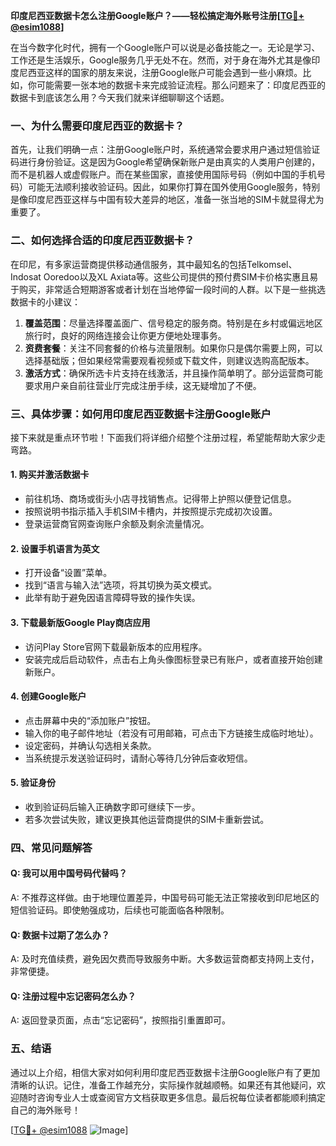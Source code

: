**印度尼西亚数据卡怎么注册Google账户？——轻松搞定海外账号注册[[TG💪+ @esim1088](https://t.me/s/esim1088)]**

在当今数字化时代，拥有一个Google账户可以说是必备技能之一。无论是学习、工作还是生活娱乐，Google服务几乎无处不在。然而，对于身在海外尤其是像印度尼西亚这样的国家的朋友来说，注册Google账户可能会遇到一些小麻烦。比如，你可能需要一张本地的数据卡来完成验证流程。那么问题来了：印度尼西亚的数据卡到底该怎么用？今天我们就来详细聊聊这个话题。

### 一、为什么需要印度尼西亚的数据卡？

首先，让我们明确一点：注册Google账户时，系统通常会要求用户通过短信验证码进行身份验证。这是因为Google希望确保新账户是由真实的人类用户创建的，而不是机器人或虚假账户。而在某些国家，直接使用国际号码（例如中国的手机号码）可能无法顺利接收验证码。因此，如果你打算在国外使用Google服务，特别是像印度尼西亚这样与中国有较大差异的地区，准备一张当地的SIM卡就显得尤为重要了。

### 二、如何选择合适的印度尼西亚数据卡？

在印尼，有多家运营商提供移动通信服务，其中最知名的包括Telkomsel、Indosat Ooredoo以及XL Axiata等。这些公司提供的预付费SIM卡价格实惠且易于购买，非常适合短期游客或者计划在当地停留一段时间的人群。以下是一些挑选数据卡的小建议：

1. **覆盖范围**：尽量选择覆盖面广、信号稳定的服务商。特别是在乡村或偏远地区旅行时，良好的网络连接会让你更方便地处理事务。
2. **资费套餐**：关注不同套餐的价格与流量限制。如果你只是偶尔需要上网，可以选择基础版；但如果经常需要观看视频或下载文件，则建议选购高配版本。
3. **激活方式**：确保所选卡片支持在线激活，并且操作简单明了。部分运营商可能要求用户亲自前往营业厅完成注册手续，这无疑增加了不便。

### 三、具体步骤：如何用印度尼西亚数据卡注册Google账户

接下来就是重点环节啦！下面我们将详细介绍整个注册过程，希望能帮助大家少走弯路。

#### 1. 购买并激活数据卡
- 前往机场、商场或街头小店寻找销售点。记得带上护照以便登记信息。
- 按照说明书指示插入手机SIM卡槽内，并按照提示完成初次设置。
- 登录运营商官网查询账户余额及剩余流量情况。

#### 2. 设置手机语言为英文
- 打开设备“设置”菜单。
- 找到“语言与输入法”选项，将其切换为英文模式。
- 此举有助于避免因语言障碍导致的操作失误。

#### 3. 下载最新版Google Play商店应用
- 访问Play Store官网下载最新版本的应用程序。
- 安装完成后启动软件，点击右上角头像图标登录已有账户，或者直接开始创建新账户。

#### 4. 创建Google账户
- 点击屏幕中央的“添加账户”按钮。
- 输入你的电子邮件地址（若没有可用邮箱，可点击下方链接生成临时地址）。
- 设定密码，并确认勾选相关条款。
- 当系统提示发送验证码时，请耐心等待几分钟后查收短信。

#### 5. 验证身份
- 收到验证码后输入正确数字即可继续下一步。
- 若多次尝试失败，建议更换其他运营商提供的SIM卡重新尝试。

### 四、常见问题解答

#### Q: 我可以用中国号码代替吗？
A: 不推荐这样做。由于地理位置差异，中国号码可能无法正常接收到印尼地区的短信验证码。即使勉强成功，后续也可能面临各种限制。

#### Q: 数据卡过期了怎么办？
A: 及时充值续费，避免因欠费而导致服务中断。大多数运营商都支持网上支付，非常便捷。

#### Q: 注册过程中忘记密码怎么办？
A: 返回登录页面，点击“忘记密码”，按照指引重置即可。

### 五、结语

通过以上介绍，相信大家对如何利用印度尼西亚数据卡注册Google账户有了更加清晰的认识。记住，准备工作越充分，实际操作就越顺畅。如果还有其他疑问，欢迎随时咨询专业人士或查阅官方文档获取更多信息。最后祝每位读者都能顺利搞定自己的海外账号！

[[TG💪+ @esim1088](https://t.me/s/esim1088) ![Image](https://i.postimg.cc/4NQfJmqS/Snipaste-2025-05-13-00-14-12.png)]